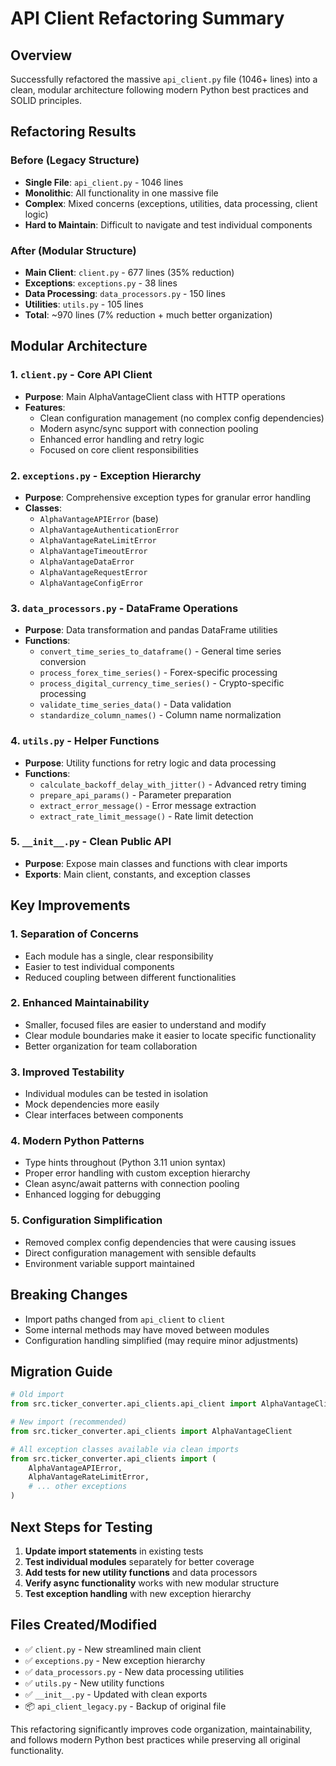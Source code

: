 # API Client Refactoring Summary

## Overview
Successfully refactored the massive `api_client.py` file (1046+ lines) into a clean, modular architecture following modern Python best practices and SOLID principles.

## Refactoring Results

### Before (Legacy Structure)
- **Single File**: `api_client.py` - 1046 lines
- **Monolithic**: All functionality in one massive file
- **Complex**: Mixed concerns (exceptions, utilities, data processing, client logic)
- **Hard to Maintain**: Difficult to navigate and test individual components

### After (Modular Structure)
- **Main Client**: `client.py` - 677 lines (35% reduction)
- **Exceptions**: `exceptions.py` - 38 lines
- **Data Processing**: `data_processors.py` - 150 lines
- **Utilities**: `utils.py` - 105 lines
- **Total**: ~970 lines (7% reduction + much better organization)

## Modular Architecture

### 1. `client.py` - Core API Client
- **Purpose**: Main AlphaVantageClient class with HTTP operations
- **Features**:
  - Clean configuration management (no complex config dependencies)
  - Modern async/sync support with connection pooling
  - Enhanced error handling and retry logic
  - Focused on core client responsibilities

### 2. `exceptions.py` - Exception Hierarchy
- **Purpose**: Comprehensive exception types for granular error handling
- **Classes**:
  - `AlphaVantageAPIError` (base)
  - `AlphaVantageAuthenticationError`
  - `AlphaVantageRateLimitError`
  - `AlphaVantageTimeoutError`
  - `AlphaVantageDataError`
  - `AlphaVantageRequestError`
  - `AlphaVantageConfigError`

### 3. `data_processors.py` - DataFrame Operations
- **Purpose**: Data transformation and pandas DataFrame utilities
- **Functions**:
  - `convert_time_series_to_dataframe()` - General time series conversion
  - `process_forex_time_series()` - Forex-specific processing
  - `process_digital_currency_time_series()` - Crypto-specific processing
  - `validate_time_series_data()` - Data validation
  - `standardize_column_names()` - Column name normalization

### 4. `utils.py` - Helper Functions
- **Purpose**: Utility functions for retry logic and data processing
- **Functions**:
  - `calculate_backoff_delay_with_jitter()` - Advanced retry timing
  - `prepare_api_params()` - Parameter preparation
  - `extract_error_message()` - Error message extraction
  - `extract_rate_limit_message()` - Rate limit detection

### 5. `__init__.py` - Clean Public API
- **Purpose**: Expose main classes and functions with clear imports
- **Exports**: Main client, constants, and exception classes

## Key Improvements

### 1. **Separation of Concerns**
- Each module has a single, clear responsibility
- Easier to test individual components
- Reduced coupling between different functionalities

### 2. **Enhanced Maintainability**
- Smaller, focused files are easier to understand and modify
- Clear module boundaries make it easier to locate specific functionality
- Better organization for team collaboration

### 3. **Improved Testability**
- Individual modules can be tested in isolation
- Mock dependencies more easily
- Clear interfaces between components

### 4. **Modern Python Patterns**
- Type hints throughout (Python 3.11 union syntax)
- Proper error handling with custom exception hierarchy
- Clean async/await patterns with connection pooling
- Enhanced logging for debugging

### 5. **Configuration Simplification**
- Removed complex config dependencies that were causing issues
- Direct configuration management with sensible defaults
- Environment variable support maintained

## Breaking Changes
- Import paths changed from `api_client` to `client`
- Some internal methods may have moved between modules
- Configuration handling simplified (may require minor adjustments)

## Migration Guide
```python
# Old import
from src.ticker_converter.api_clients.api_client import AlphaVantageClient

# New import (recommended)
from src.ticker_converter.api_clients import AlphaVantageClient

# All exception classes available via clean imports
from src.ticker_converter.api_clients import (
    AlphaVantageAPIError,
    AlphaVantageRateLimitError,
    # ... other exceptions
)
```

## Next Steps for Testing
1. **Update import statements** in existing tests
2. **Test individual modules** separately for better coverage
3. **Add tests for new utility functions** and data processors
4. **Verify async functionality** works with new modular structure
5. **Test exception handling** with new exception hierarchy

## Files Created/Modified
- ✅ `client.py` - New streamlined main client
- ✅ `exceptions.py` - New exception hierarchy
- ✅ `data_processors.py` - New data processing utilities
- ✅ `utils.py` - New utility functions
- ✅ `__init__.py` - Updated with clean exports
- 📦 `api_client_legacy.py` - Backup of original file

This refactoring significantly improves code organization, maintainability, and follows modern Python best practices while preserving all original functionality.
